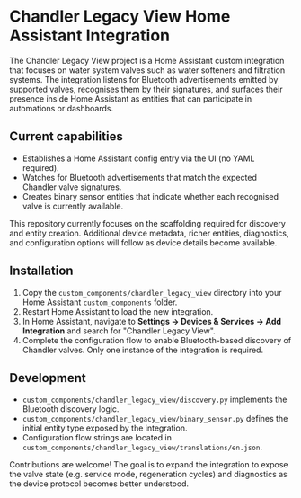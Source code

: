 # Chandler Legacy View Home Assistant Integration

The Chandler Legacy View project is a Home Assistant custom integration that
focuses on water system valves such as water softeners and filtration systems.
The integration listens for Bluetooth advertisements emitted by supported
valves, recognises them by their signatures, and surfaces their presence inside
Home Assistant as entities that can participate in automations or dashboards.

## Current capabilities

* Establishes a Home Assistant config entry via the UI (no YAML required).
* Watches for Bluetooth advertisements that match the expected Chandler valve
  signatures.
* Creates binary sensor entities that indicate whether each recognised valve is
  currently available.

This repository currently focuses on the scaffolding required for discovery and
entity creation. Additional device metadata, richer entities, diagnostics, and
configuration options will follow as device details become available.

## Installation

1. Copy the `custom_components/chandler_legacy_view` directory into your Home
   Assistant `custom_components` folder.
2. Restart Home Assistant to load the new integration.
3. In Home Assistant, navigate to **Settings → Devices & Services → Add
   Integration** and search for "Chandler Legacy View".
4. Complete the configuration flow to enable Bluetooth-based discovery of
   Chandler valves. Only one instance of the integration is required.

## Development

* `custom_components/chandler_legacy_view/discovery.py` implements the Bluetooth
  discovery logic.
* `custom_components/chandler_legacy_view/binary_sensor.py` defines the initial
  entity type exposed by the integration.
* Configuration flow strings are located in
  `custom_components/chandler_legacy_view/translations/en.json`.

Contributions are welcome! The goal is to expand the integration to expose the
valve state (e.g. service mode, regeneration cycles) and diagnostics as the
device protocol becomes better understood.
